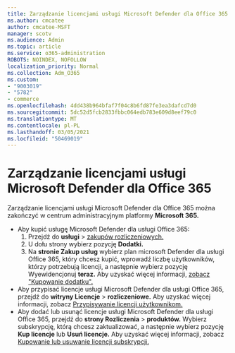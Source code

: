 ```yaml
---
title: Zarządzanie licencjami usługi Microsoft Defender dla Office 365
ms.author: cmcatee
author: cmcatee-MSFT
manager: scotv
ms.audience: Admin
ms.topic: article
ms.service: o365-administration
ROBOTS: NOINDEX, NOFOLLOW
localization_priority: Normal
ms.collection: Adm_O365
ms.custom:
- "9003019"
- "5782"
- commerce
ms.openlocfilehash: 4dd438b964bfaf7f04c8b6fd87fe3ea3dafcd7d0
ms.sourcegitcommit: 5dc52d5fcb2833fbbc064edb783e609d8eef79c0
ms.translationtype: MT
ms.contentlocale: pl-PL
ms.lasthandoff: 03/05/2021
ms.locfileid: "50469019"
---
```

# <a name="microsoft-defender-for-office-365-license-management"></a>Zarządzanie licencjami usługi Microsoft Defender dla Office 365

Zarządzanie licencjami usługi Microsoft Defender dla Office 365 można zakończyć w centrum administracyjnym platformy **Microsoft 365.**

- Aby kupić usługę Microsoft Defender dla usługi Office 365:
    1. Przejdź do **usługi**  >  [zakupów rozliczeniowych.](https://go.microsoft.com/fwlink/p/?linkid=868433)
    2. U dołu strony wybierz pozycję **Dodatki.**
    3. Na **stronie Zakup usług** wybierz plan microsoft Defender dla usługi Office 365, który chcesz kupić, wprowadź liczbę użytkowników, którzy potrzebują licencji, a następnie wybierz pozycję Wyewidencjonuj **teraz.** Aby uzyskać więcej informacji, [zobacz "Kupowanie dodatku".](https://docs.microsoft.com/microsoft-365/commerce/buy-or-edit-an-add-on)
- Aby przypisać licencje usługi Microsoft Defender dla usługi Office 365, przejdź do **witryny Licencje**  >  **rozliczeniowe.** Aby uzyskać więcej informacji, zobacz [Przypisywanie licencji użytkownikom.](https://docs.microsoft.com/microsoft-365/admin/manage/assign-licenses-to-users)
- Aby dodać lub usunąć licencje usługi Microsoft Defender dla usługi Office 365, przejdź do **strony Rozliczenia**  >  **produktów.** Wybierz subskrypcję, którą chcesz zaktualizować, a następnie wybierz pozycję **Kup licencje** lub **Usuń licencje.** Aby uzyskać więcej informacji, zobacz [Kupowanie lub usuwanie licencji subskrypcji.](https://docs.microsoft.com/microsoft-365/commerce/licenses/buy-licenses)